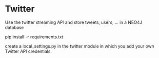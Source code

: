 # Twitter
Use the twitter streaming API and store tweets, users, ... in a NEO4J database

pip install -r requirements.txt

create a local_settings.py in the twitter module in which you add your own Twitter API credentials.
